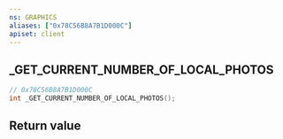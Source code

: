 ```yaml
---
ns: GRAPHICS
aliases: ["0x78C56B8A7B1D000C"]
apiset: client
---
```

## _GET_CURRENT_NUMBER_OF_LOCAL_PHOTOS

```c
// 0x78C56B8A7B1D000C
int _GET_CURRENT_NUMBER_OF_LOCAL_PHOTOS();
```



## Return value

